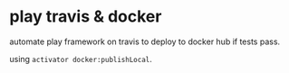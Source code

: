 # play travis & docker

automate play framework on travis to deploy to docker hub if tests pass.


using `activator docker:publishLocal`.
